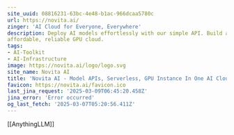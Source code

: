 ```yaml
---
site_uuid: 08816231-63bc-4e48-b1ac-966dcaa5780c
url: https://novita.ai/
zinger: 'AI Cloud for Everyone, Everywhere'
description: Deploy AI models effortlessly with our simple API. Build and scale on the most
affordable, reliable GPU cloud.
tags:
- AI-Toolkit
- AI-Infrastructure
image: https://novita.ai/logo/logo.svg
site_name: Novita AI
title: 'Novita AI - Model APIs, Serverless, GPU Instance In One AI Cloud'
favicon: https://novita.ai/favicon.ico
last_jina_request: '2025-03-09T06:45:20.458Z'
jina_error: 'Error occurred'
og_last_fetch: '2025-03-07T05:20:56.411Z'
---
```

[[AnythingLLM]]
